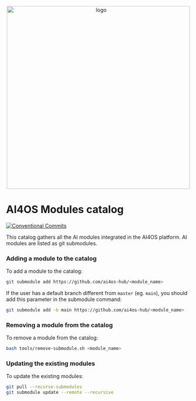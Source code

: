 <div align="center">
  <img src="https://ai4eosc.eu/wp-content/uploads/sites/10/2022/09/horizontal-transparent.png" alt="logo" width="500"/>
</div>

# AI4OS Modules catalog

[![Conventional Commits](https://img.shields.io/badge/Conventional%20Commits-1.0.0-%23FE5196?logo=conventionalcommits&logoColor=white)](https://conventionalcommits.org)

This catalog gathers all the AI modules integrated in the AI4OS platform.
AI modules are listed as git submodules.


### Adding a module to the catalog

To add a module to the catalog:
```bash
git submodule add https://github.com/ai4os-hub/<module_name>
```

If the user has a default branch different from `master` (eg. `main`),
you should add this parameter in the submodule command:

```bash
git submodule add -b main https://github.com/ai4os-hub/<module_name>
```

### Removing a module from the catalog

To remove a module from the catalog:
```bash
bash tools/remove-submodule.sh <module_name>
```

### Updating the existing modules

To update the existing modules:
```bash
git pull --recurse-submodules
git submodule update --remote --recursive
```
